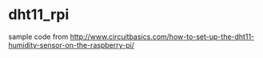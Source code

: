 # dht11_rpi
sample code from http://www.circuitbasics.com/how-to-set-up-the-dht11-humidity-sensor-on-the-raspberry-pi/
